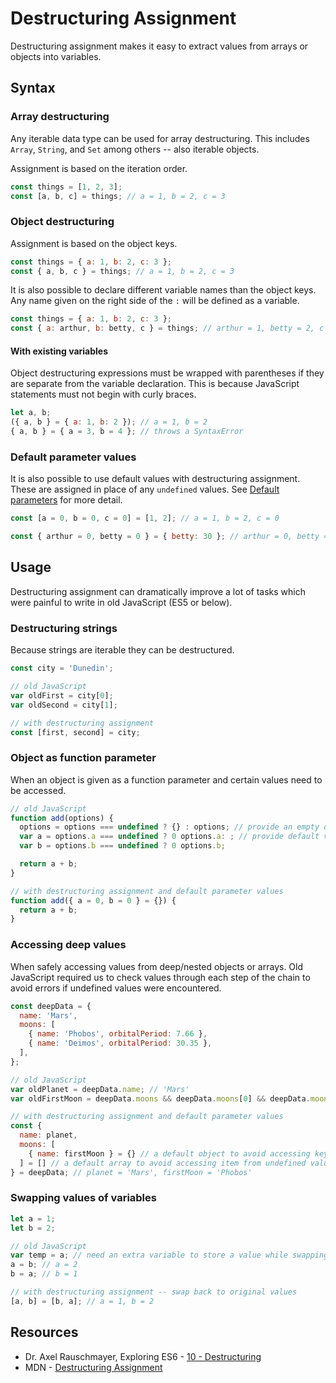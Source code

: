# Destructuring Assignment

Destructuring assignment makes it easy to extract values from arrays or objects into variables.

## Syntax

### Array destructuring

Any iterable data type can be used for array destructuring. This includes `Array`, `String`, and `Set` among others -- also iterable objects.

Assignment is based on the iteration order.

```javascript
const things = [1, 2, 3];
const [a, b, c] = things; // a = 1, b = 2, c = 3
```

### Object destructuring

Assignment is based on the object keys.

```javascript
const things = { a: 1, b: 2, c: 3 };
const { a, b, c } = things; // a = 1, b = 2, c = 3
```

It is also possible to declare different variable names than the object keys.
Any name given on the right side of the `:` will be defined as a variable.

```javascript
const things = { a: 1, b: 2, c: 3 };
const { a: arthur, b: betty, c } = things; // arthur = 1, betty = 2, c = 3
```

#### With existing variables

Object destructuring expressions must be wrapped with parentheses if they are separate from the variable declaration.
This is because JavaScript statements must not begin with curly braces.

```javascript
let a, b;
({ a, b } = { a: 1, b: 2 }); // a = 1, b = 2
{ a, b } = { a = 3, b = 4 }; // throws a SyntaxError
```

### Default parameter values

It is also possible to use default values with destructuring assignment.
These are assigned in place of any `undefined` values.
See [Default parameters](./default-parameters.md) for more detail.

```javascript
const [a = 0, b = 0, c = 0] = [1, 2]; // a = 1, b = 2, c = 0

const { arthur = 0, betty = 0 } = { betty: 30 }; // arthur = 0, betty = 30
```

## Usage

Destructuring assignment can dramatically improve a lot of tasks which were painful to write in old JavaScript (ES5 or below).

### Destructuring strings

Because strings are iterable they can be destructured.

```javascript
const city = 'Dunedin';

// old JavaScript
var oldFirst = city[0];
var oldSecond = city[1];

// with destructuring assignment
const [first, second] = city;
```

### Object as function parameter

When an object is given as a function parameter and certain values need to be accessed.

```javascript
// old JavaScript
function add(options) {
  options = options === undefined ? {} : options; // provide an empty object if options is not defined
  var a = options.a === undefined ? 0 options.a: ; // provide default value if object value is not defined
  var b = options.b === undefined ? 0 options.b;

  return a + b;
}

// with destructuring assignment and default parameter values
function add({ a = 0, b = 0 } = {}) {
  return a + b;
}
```

### Accessing deep values

When safely accessing values from deep/nested objects or arrays.
Old JavaScript required us to check values through each step of the chain to avoid errors if undefined values were encountered.

```javascript
const deepData = {
  name: 'Mars',
  moons: [
    { name: 'Phobos', orbitalPeriod: 7.66 },
    { name: 'Deimos', orbitalPeriod: 30.35 },
  ],
};

// old JavaScript
var oldPlanet = deepData.name; // 'Mars'
var oldFirstMoon = deepData.moons && deepData.moons[0] && deepData.moons[0].name; // 'Phobos'

// with destructuring assignment and default parameter values
const {
  name: planet,
  moons: [
    { name: firstMoon } = {} // a default object to avoid accessing key from undefined value
  ] = [] // a default array to avoid accessing item from undefined value
} = deepData; // planet = 'Mars', firstMoon = 'Phobos'
```

### Swapping values of variables

```javascript
let a = 1;
let b = 2;

// old JavaScript
var temp = a; // need an extra variable to store a value while swapping
a = b; // a = 2
b = a; // b = 1

// with destructuring assignment -- swap back to original values
[a, b] = [b, a]; // a = 1, b = 2
```

## Resources

* Dr. Axel Rauschmayer, Exploring ES6 - [10 - Destructuring](http://exploringjs.com/es6/ch_destructuring.html)
* MDN - [Destructuring Assignment](https://developer.mozilla.org/en/docs/Web/JavaScript/Reference/Operators/Destructuring_assignment)
